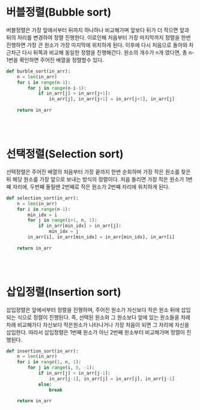 # 버블정렬(Bubble sort)

버블정렬은 가장 앞에서부터 뒤까지 하나하나 비교해가며 앞보다 뒤가 더 작으면 앞과 뒤의 자리를 변경하여 정렬 진행한다. 이로인해 처음부터 가장 마지막까지 정렬을 한번 진행하면 가장 큰 원소가 가장 마지막에 위치하게 된다. 이후에 다시 처음으로 돌아와 차근차근 다시 뒤쪽과 비교해 동일한 정렬을 진행해간다. 원소의 개수가 n개 였다면, 총 n-1번을 확인하면 주어진 배열을 정렬할수 있다.

```python
def burble_sort(in_arr):
    n = len(in_arr)
    for i in range(n-1):
        for j in range(n-i-1):
            if in_arr[j] > in_arr[j+1]:
                in_arr[j], in_arr[j+1] = in_arr[j+1], in_arr[j]
    
    return in_arr
```

<br><br>

# 선택정렬(Selection sort)
선택정렬은 주어진 배열의 처음부터 가장 끝까지 한번 순회하며 가장 작은 원소를 찾은 뒤 해당 원소를 가장 앞으로 보내는 방식의 정렬이다. 처음 돌리면 가장 작은 원소가 1번째 자리에, 두번째 돌릴땐 2번째로 작은 원소가 2번째 자리에 위치하게 된다.

```python
def selection_sort(in_arr):
    n = len(in_arr)
    for i in range(n-1):
        min_idx = i
        for j in range(i+1, n, 1):
            if in_arr[min_idx] > in_arr[j]:
                min_idx = j
        in_arr[i], in_arr[min_idx] = in_arr[min_idx], in_arr[i]
    
    return in_arr
```

<br><br>

# 삽입정렬(Insertion sort)
삽입정렬은 앞에서부터 정렬을 진행하며, 주어진 원소가 자신보다 작은 원소 뒤에 삽입되는 식으로 정렬이 진행된다. 즉, 선택된 원소와 그 원소보다 앞에 있는 원소들을 차례차례 비교해가다 자신보다 작은원소가 나타나거나 가장 처음이 되면 그 자리에 자신을 삽입한다. 따라서 삽입정렬은 1번째 원소가 아닌 2번째 원소부터 비교해가며 정렬이 진행된다. <br>

```python
def insertion_sort(in_arr):
    n = len(in_arr)
    for i in range(1, n, 1):
        for j in range(i, 0, -1):
            if in_arr[j] < in_arr[j-1]:
                in_arr[j-1], in_arr[j] = in_arr[j], in_arr[j-1]
            else:
                break
        
    return in_arr
```
